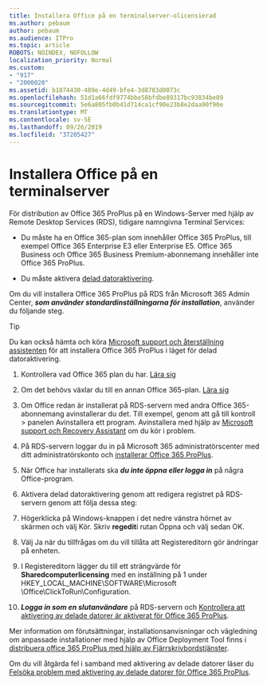 ```yaml
---
title: Installera Office på en terminalserver-olicensierad
ms.author: pebaum
author: pebaum
ms.audience: ITPro
ms.topic: article
ROBOTS: NOINDEX, NOFOLLOW
localization_priority: Normal
ms.custom:
- "917"
- "2000020"
ms.assetid: b1074430-489e-4d49-bfe4-3d8783d8073c
ms.openlocfilehash: 51d1a66fdf9774bbe58bfdbe89317bc93834be09
ms.sourcegitcommit: 5e6a805fb0b41d714ca1cf90e23b8e2daa90f90e
ms.translationtype: MT
ms.contentlocale: sv-SE
ms.lasthandoff: 09/26/2019
ms.locfileid: "37205427"
---
```

# <a name="installing-office-on-a-terminal-server"></a>Installera Office på en terminalserver

För distribution av Office 365 ProPlus på en Windows-Server med hjälp av Remote Desktop Services (RDS), tidigare namngivna Terminal Services:
  
- Du måste ha en Office 365-plan som innehåller Office 365 ProPlus, till exempel Office 365 Enterprise E3 eller Enterprise E5. Office 365 Business och Office 365 Business Premium-abonnemang innehåller inte Office 365 ProPlus.

- Du måste aktivera [delad datoraktivering](https://docs.microsoft.com/DeployOffice/overview-of-shared-computer-activation-for-office-365-proplus).

Om du vill installera Office 365 ProPlus på RDS från Microsoft 365 Admin Center, ***som använder standardinställningarna för installation***, använder du följande steg.

> [!TIP]
> Du kan också hämta och köra [Microsoft support och återställning assistenten](https://aka.ms/SaRA_OfficeSCA_M365Portal) för att installera Office 365 ProPlus i läget för delad datoraktivering.
  
1. Kontrollera vad Office 365 plan du har. [Lära sig](https://docs.microsoft.com/office365/admin/admin-overview/what-subscription-do-i-have)

2. Om det behövs växlar du till en annan Office 365-plan. [Lära sig](https://docs.microsoft.com/office365/admin/subscriptions-and-billing/switch-to-a-different-plan)

3. Om Office redan är installerat på RDS-servern med andra Office 365-abonnemang avinstallerar du det. Till exempel, genom att gå till kontroll \> panelen Avinstallera ett program. Avinstallera med hjälp av [Microsoft support och Recovery Assistant](https://aka.ms/SARA-OfficeUninstall-Alchemy) om du kör i problem.

4. På RDS-servern loggar du in på Microsoft 365 administratörscenter med ditt administratörskonto och [installerar Office 365 ProPlus](https://portal.office.com/OLS/MySoftware.aspx).

5. När Office har installerats ska ***du inte öppna eller logga in*** på några Office-program.

6. Aktivera delad datoraktivering genom att redigera registret på RDS-servern genom att följa dessa steg:

1. Högerklicka på Windows-knappen i det nedre vänstra hörnet av skärmen och välj Kör. Skriv **regedit**i rutan Öppna och välj sedan OK.

2. Välj Ja när du tillfrågas om du vill tillåta att Registereditorn gör ändringar på enheten.

3. I Registereditorn lägger du till ett strängvärde för **Sharedcomputerlicensing** med en inställning på 1 under HKEY_LOCAL_MACHINE\SOFTWARE\Microsoft \Office\ClickToRun\Configuration.

7. ***Logga in som en slutanvändare*** på RDS-servern och [Kontrollera att aktivering av delade datorer är aktiverat för Office 365 ProPlus](https://docs.microsoft.com/DeployOffice/troubleshoot-issues-with-shared-computer-activation-for-office-365-proplus#verify-that-activation-for-office-365-proplus-succeeded).

Mer information om förutsättningar, installationsanvisningar och vägledning om anpassade installationer med hjälp av Office Deployment Tool finns i [distribuera office 365 ProPlus med hjälp av Fjärrskrivbordstjänster](https://docs.microsoft.com/DeployOffice/deploy-office-365-proplus-by-using-remote-desktop-services).
  
Om du vill åtgärda fel i samband med aktivering av delade datorer läser du [Felsöka problem med aktivering av delade datorer för Office 365 ProPlus](https://docs.microsoft.com/DeployOffice/troubleshoot-issues-with-shared-computer-activation-for-office-365-proplus).
  